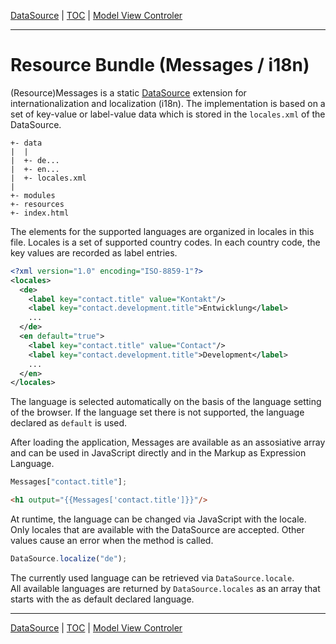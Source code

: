 [DataSource](datasource.md) | [TOC](README.md#resource-bundle-i18n) | [Model View Controler](mvc.md)
- - -

# Resource Bundle (Messages / i18n)

(Resource)Messages is a static [DataSource](datasource.md) extension for
internationalization and localization (i18n). The implementation is based on a
set of key-value or label-value data which is stored in the `locales.xml` of
the DataSource.

```
+- data
|  |
|  +- de...
|  +- en...
|  +- locales.xml
|
+- modules
+- resources
+- index.html
```

The elements for the supported languages are organized in locales in this file.
Locales is a set of supported country codes. In each country code, the key
values are recorded as label entries.  

```xml
<?xml version="1.0" encoding="ISO-8859-1"?>
<locales>
  <de>
    <label key="contact.title" value="Kontakt"/>
    <label key="contact.development.title">Entwicklung</label>
    ...
  </de>
  <en default="true">
    <label key="contact.title" value="Contact"/>
    <label key="contact.development.title">Development</label>
    ...
  </en>
</locales>
```

The language is selected automatically on the basis of the language setting of
the browser. If the language set there is not supported, the language declared
as `default` is used.

After loading the application, Messages are available as an assosiative array
and can be used in JavaScript directly and in the Markup as Expression Language.

```javascript
Messages["contact.title"];
```

```html
<h1 output="{{Messages['contact.title']}}"/>
```

At runtime, the language can be changed via JavaScript with the locale.  
Only locales that are available with the DataSource are accepted. Other values
cause an error when the method is called.

```javascript
DataSource.localize("de");
```

The currently used language can be retrieved via `DataSource.locale`.  
All available languages are returned by `DataSource.locales` as an array that
starts with the as default declared language.


- - -

[DataSource](datasource.md) | [TOC](README.md#resource-bundle) | [Model View Controler](mvc.md)
